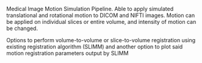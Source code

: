 Medical Image Motion Simulation Pipeline. Able to apply simulated translational and rotational motion to DICOM and NIFTI images. Motion can be applied on individual slices or entire volume, and intensity of motion can be changed.

Options to perform volume-to-volume or slice-to-volume registration using existing registration algorithm (SLIMM) and another option to plot said motion registration parameters output by SLIMM
